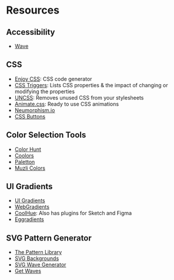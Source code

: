 # Resources

## Accessibility

- [Wave](https://wave.webaim.org/)

## CSS

- [Enjoy CSS](https://enjoycss.com/): CSS code generator
- [CSS Triggers](https://csstriggers.com/): Lists CSS properties & the impact of changing or modifying the properties
- [UNCSS](https://github.com/uncss/uncss): Removes unused CSS from your stylesheets
- [Animate.css](https://animate.style/): Ready to use CSS animations
- [Neumorphism.io](https://neumorphism.io/#55b9f3)
- [CSS Buttons](https://cssbuttons.vercel.app/)

## Color Selection Tools

- [Color Hunt](https://colorhunt.co/)
- [Coolors](https://coolors.co/)
- [Paletton](https://paletton.com/#uid=1000u0kllllaFw0g0qFqFg0w0aF)
- [Muzli Colors](https://colors.muz.li/)

## UI Gradients

- [UI Gradients](https://uigradients.com/)
- [WebGradients](https://webgradients.com/)
- [CoolHue](https://webkul.github.io/coolhue/): Also has plugins for Sketch and Figma
- [Eggradients](https://www.eggradients.com/)

## SVG Pattern Generator

- [The Pattern Library](http://thepatternlibrary.com/)
- [SVG Backgrounds](https://www.svgbackgrounds.com/)
- [SVG Wave Generator](https://www.svgwave.in/)
- [Get Waves](https://getwaves.io/)
